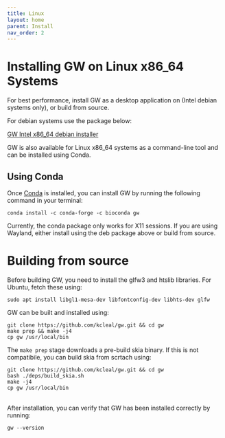 ```yaml
---
title: Linux
layout: home
parent: Install
nav_order: 2
---
```


# Installing GW on Linux x86_64 Systems

For best performance, install GW as a desktop application on (Intel debian systems only), or build from source.


For debian systems use the package below:


[GW Intel x86_64 debian installer](https://github.com/kcleal/gw/releases/download/v1.1.0/gw_1.1.0_amd64.deb)


GW is also available for Linux x86_64 systems as a command-line tool and can be installed using Conda. 

## Using Conda

Once [Conda](https://docs.conda.io/projects/miniconda/en/latest/miniconda-other-installer-links.html) is installed, 
you can install GW by running the following command in your terminal:

```shell
conda install -c conda-forge -c bioconda gw
```

Currently, the conda package only works for X11 sessions. If you are using Wayland, either install using the deb package above or build from source.


# Building from source

Before building GW, you need to install the glfw3 and htslib libraries.
For Ubuntu, fetch these using:

```shell
sudo apt install libgl1-mesa-dev libfontconfig-dev libhts-dev glfw
```

GW can be built and installed using:
```shell
git clone https://github.com/kcleal/gw.git && cd gw
make prep && make -j4
cp gw /usr/local/bin
```

The `make prep` stage downloads a pre-build skia binary. If this is not compatibile, you can build skia from scrtach using:
```shell
git clone https://github.com/kcleal/gw.git && cd gw
bash ./deps/build_skia.sh
make -j4
cp gw /usr/local/bin
```

<br>
After installation, you can verify that GW has been installed correctly by running:

```shell
gw --version
```
